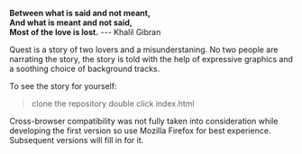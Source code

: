 **Between what is said and not meant,  
And what is meant and not said,  
Most of the love is lost.** --- Khalil Gibran

Quest is a story of two lovers and a misunderstaning. No two people are narrating the story, the story is told with the help of expressive graphics and a soothing choice of background tracks.

To see the story for yourself:
> clone the repository
> double click index.html

Cross-browser compatibility was not fully taken into consideration while developing the first version so use Mozilla Firefox for best experience. Subsequent versions will fill in for it.

